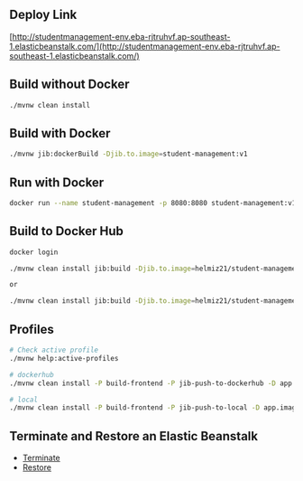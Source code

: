 
## Deploy Link
[http://studentmanagement-env.eba-rjtruhvf.ap-southeast-1.elasticbeanstalk.com/](http://studentmanagement-env.eba-rjtruhvf.ap-southeast-1.elasticbeanstalk.com/)

## Build without Docker

```bash
./mvnw clean install
```

## Build with Docker

```bash
./mvnw jib:dockerBuild -Djib.to.image=student-management:v1
```

## Run with Docker

```bash
docker run --name student-management -p 8080:8080 student-management:v1
```

## Build to Docker Hub

```bash
docker login

./mvnw clean install jib:build -Djib.to.image=helmiz21/student-management:v1

or

./mvnw clean install jib:build -Djib.to.image=helmiz21/student-management:v1 -D jib.to.auth.username=helmiz21 -Djib.to.auth.password=pswd
```

## Profiles

```bash
# Check active profile
./mvnw help:active-profiles

# dockerhub
./mvnw clean install -P build-frontend -P jib-push-to-dockerhub -D app.image.tag=1

# local
./mvnw clean install -P build-frontend -P jib-push-to-local -D app.image.tag=1
```

## Terminate and Restore an Elastic Beanstalk

- [Terminate](https://docs.aws.amazon.com/elasticbeanstalk/latest/dg/using-features.terminating.html)
- [Restore](https://docs.aws.amazon.com/elasticbeanstalk/latest/dg/environment-management-rebuild.html)
